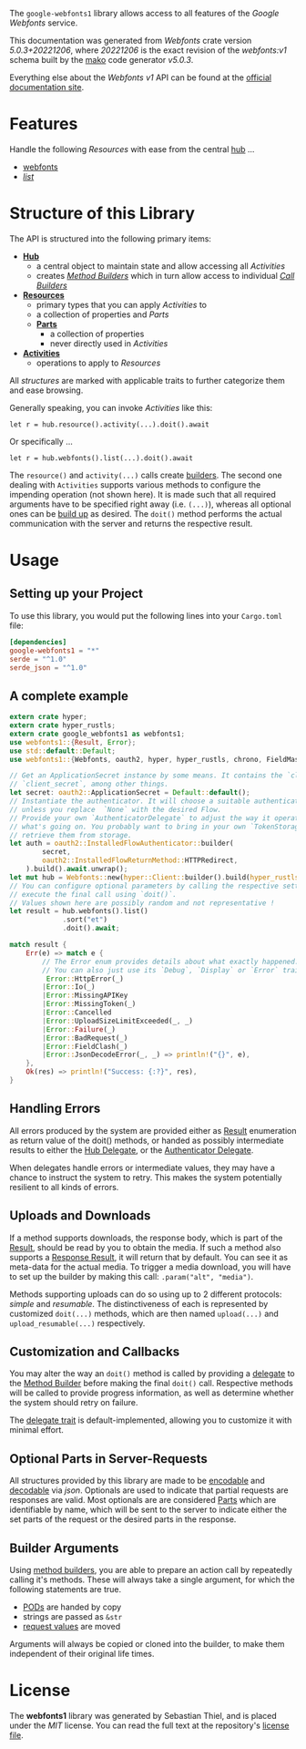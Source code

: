 <!---
DO NOT EDIT !
This file was generated automatically from 'src/generator/templates/api/README.md.mako'
DO NOT EDIT !
-->
The `google-webfonts1` library allows access to all features of the *Google Webfonts* service.

This documentation was generated from *Webfonts* crate version *5.0.3+20221206*, where *20221206* is the exact revision of the *webfonts:v1* schema built by the [mako](http://www.makotemplates.org/) code generator *v5.0.3*.

Everything else about the *Webfonts* *v1* API can be found at the
[official documentation site](https://developers.google.com/fonts/docs/developer_api).
# Features

Handle the following *Resources* with ease from the central [hub](https://docs.rs/google-webfonts1/5.0.3+20221206/google_webfonts1/Webfonts) ... 

* [webfonts](https://docs.rs/google-webfonts1/5.0.3+20221206/google_webfonts1/api::Webfont)
 * [*list*](https://docs.rs/google-webfonts1/5.0.3+20221206/google_webfonts1/api::WebfontListCall)




# Structure of this Library

The API is structured into the following primary items:

* **[Hub](https://docs.rs/google-webfonts1/5.0.3+20221206/google_webfonts1/Webfonts)**
    * a central object to maintain state and allow accessing all *Activities*
    * creates [*Method Builders*](https://docs.rs/google-webfonts1/5.0.3+20221206/google_webfonts1/client::MethodsBuilder) which in turn
      allow access to individual [*Call Builders*](https://docs.rs/google-webfonts1/5.0.3+20221206/google_webfonts1/client::CallBuilder)
* **[Resources](https://docs.rs/google-webfonts1/5.0.3+20221206/google_webfonts1/client::Resource)**
    * primary types that you can apply *Activities* to
    * a collection of properties and *Parts*
    * **[Parts](https://docs.rs/google-webfonts1/5.0.3+20221206/google_webfonts1/client::Part)**
        * a collection of properties
        * never directly used in *Activities*
* **[Activities](https://docs.rs/google-webfonts1/5.0.3+20221206/google_webfonts1/client::CallBuilder)**
    * operations to apply to *Resources*

All *structures* are marked with applicable traits to further categorize them and ease browsing.

Generally speaking, you can invoke *Activities* like this:

```Rust,ignore
let r = hub.resource().activity(...).doit().await
```

Or specifically ...

```ignore
let r = hub.webfonts().list(...).doit().await
```

The `resource()` and `activity(...)` calls create [builders][builder-pattern]. The second one dealing with `Activities` 
supports various methods to configure the impending operation (not shown here). It is made such that all required arguments have to be 
specified right away (i.e. `(...)`), whereas all optional ones can be [build up][builder-pattern] as desired.
The `doit()` method performs the actual communication with the server and returns the respective result.

# Usage

## Setting up your Project

To use this library, you would put the following lines into your `Cargo.toml` file:

```toml
[dependencies]
google-webfonts1 = "*"
serde = "^1.0"
serde_json = "^1.0"
```

## A complete example

```Rust
extern crate hyper;
extern crate hyper_rustls;
extern crate google_webfonts1 as webfonts1;
use webfonts1::{Result, Error};
use std::default::Default;
use webfonts1::{Webfonts, oauth2, hyper, hyper_rustls, chrono, FieldMask};

// Get an ApplicationSecret instance by some means. It contains the `client_id` and 
// `client_secret`, among other things.
let secret: oauth2::ApplicationSecret = Default::default();
// Instantiate the authenticator. It will choose a suitable authentication flow for you, 
// unless you replace  `None` with the desired Flow.
// Provide your own `AuthenticatorDelegate` to adjust the way it operates and get feedback about 
// what's going on. You probably want to bring in your own `TokenStorage` to persist tokens and
// retrieve them from storage.
let auth = oauth2::InstalledFlowAuthenticator::builder(
        secret,
        oauth2::InstalledFlowReturnMethod::HTTPRedirect,
    ).build().await.unwrap();
let mut hub = Webfonts::new(hyper::Client::builder().build(hyper_rustls::HttpsConnectorBuilder::new().with_native_roots().https_or_http().enable_http1().build()), auth);
// You can configure optional parameters by calling the respective setters at will, and
// execute the final call using `doit()`.
// Values shown here are possibly random and not representative !
let result = hub.webfonts().list()
             .sort("et")
             .doit().await;

match result {
    Err(e) => match e {
        // The Error enum provides details about what exactly happened.
        // You can also just use its `Debug`, `Display` or `Error` traits
         Error::HttpError(_)
        |Error::Io(_)
        |Error::MissingAPIKey
        |Error::MissingToken(_)
        |Error::Cancelled
        |Error::UploadSizeLimitExceeded(_, _)
        |Error::Failure(_)
        |Error::BadRequest(_)
        |Error::FieldClash(_)
        |Error::JsonDecodeError(_, _) => println!("{}", e),
    },
    Ok(res) => println!("Success: {:?}", res),
}

```
## Handling Errors

All errors produced by the system are provided either as [Result](https://docs.rs/google-webfonts1/5.0.3+20221206/google_webfonts1/client::Result) enumeration as return value of
the doit() methods, or handed as possibly intermediate results to either the 
[Hub Delegate](https://docs.rs/google-webfonts1/5.0.3+20221206/google_webfonts1/client::Delegate), or the [Authenticator Delegate](https://docs.rs/yup-oauth2/*/yup_oauth2/trait.AuthenticatorDelegate.html).

When delegates handle errors or intermediate values, they may have a chance to instruct the system to retry. This 
makes the system potentially resilient to all kinds of errors.

## Uploads and Downloads
If a method supports downloads, the response body, which is part of the [Result](https://docs.rs/google-webfonts1/5.0.3+20221206/google_webfonts1/client::Result), should be
read by you to obtain the media.
If such a method also supports a [Response Result](https://docs.rs/google-webfonts1/5.0.3+20221206/google_webfonts1/client::ResponseResult), it will return that by default.
You can see it as meta-data for the actual media. To trigger a media download, you will have to set up the builder by making
this call: `.param("alt", "media")`.

Methods supporting uploads can do so using up to 2 different protocols: 
*simple* and *resumable*. The distinctiveness of each is represented by customized 
`doit(...)` methods, which are then named `upload(...)` and `upload_resumable(...)` respectively.

## Customization and Callbacks

You may alter the way an `doit()` method is called by providing a [delegate](https://docs.rs/google-webfonts1/5.0.3+20221206/google_webfonts1/client::Delegate) to the 
[Method Builder](https://docs.rs/google-webfonts1/5.0.3+20221206/google_webfonts1/client::CallBuilder) before making the final `doit()` call. 
Respective methods will be called to provide progress information, as well as determine whether the system should 
retry on failure.

The [delegate trait](https://docs.rs/google-webfonts1/5.0.3+20221206/google_webfonts1/client::Delegate) is default-implemented, allowing you to customize it with minimal effort.

## Optional Parts in Server-Requests

All structures provided by this library are made to be [encodable](https://docs.rs/google-webfonts1/5.0.3+20221206/google_webfonts1/client::RequestValue) and 
[decodable](https://docs.rs/google-webfonts1/5.0.3+20221206/google_webfonts1/client::ResponseResult) via *json*. Optionals are used to indicate that partial requests are responses 
are valid.
Most optionals are are considered [Parts](https://docs.rs/google-webfonts1/5.0.3+20221206/google_webfonts1/client::Part) which are identifiable by name, which will be sent to 
the server to indicate either the set parts of the request or the desired parts in the response.

## Builder Arguments

Using [method builders](https://docs.rs/google-webfonts1/5.0.3+20221206/google_webfonts1/client::CallBuilder), you are able to prepare an action call by repeatedly calling it's methods.
These will always take a single argument, for which the following statements are true.

* [PODs][wiki-pod] are handed by copy
* strings are passed as `&str`
* [request values](https://docs.rs/google-webfonts1/5.0.3+20221206/google_webfonts1/client::RequestValue) are moved

Arguments will always be copied or cloned into the builder, to make them independent of their original life times.

[wiki-pod]: http://en.wikipedia.org/wiki/Plain_old_data_structure
[builder-pattern]: http://en.wikipedia.org/wiki/Builder_pattern
[google-go-api]: https://github.com/google/google-api-go-client

# License
The **webfonts1** library was generated by Sebastian Thiel, and is placed 
under the *MIT* license.
You can read the full text at the repository's [license file][repo-license].

[repo-license]: https://github.com/Byron/google-apis-rsblob/main/LICENSE.md

